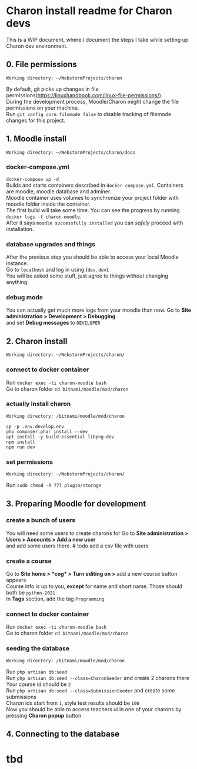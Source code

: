 # Charon install readme for Charon devs
This is a WIP document, where I document the steps I take while setting up Charon dev environment.  


## 0. File permissions
`Working directory: ~/WebstormProjects/charon`  
  
By default, git picks up changes in file permissions(https://linuxhandbook.com/linux-file-permissions/).      
During the development process, Moodle/Charon might change the file permissions on your machine.  
Run `git config core.filemode false` to disable tracking of filemode changes for this project.


## 1. Moodle install
`Working directory: ~/WebstormProjects/charon/docs`

### docker-compose.yml
`docker-compose up -d`  
Builds and starts containers described in `docker-compose.yml`.
Containers are moodle, moodle database and adminer.  
Moodle container uses volumes to synchronize your project folder with moodle folder inside the container.  
The first build will take some time. You can see the progress by running `docker logs -f charon-moodle`.  
After it says `moodle successfully installed` you can *safely* proceed with installation.  

### database upgrades and things
After the previous step you should be able to access your local Moodle instance.  
Go to `localhost` and log in using (`dev`, `dev`).  
You will be asked some stuff, just agree to things without changing anything.  

### debug mode
You can actually get much more logs from your moodle than now. Go to **Site administration > Development > Debugging**  
and set **Debug messages** to `DEVELOPER`

## 2. Charon install 
`Working directory: ~/WebstormProjects/charon/`

### connect to docker container
Run `docker exec -ti charon-moodle bash`  
Go to charon folder `cd bitnami/moodle/mod/charon`  

### actually install charon
`Working directory: /bitnami/moodle/mod/charon` 
```
cp -p .env.develop.env
php composer.phar install --dev
apt install -y build-essential libpng-dev
npm install
npm run dev
```

### set permissions 
`Working directory: ~/WebstormProjects/charon/`

Run `sudo chmod -R 777 plugin/storage`  


## 3. Preparing Moodle for development

### create a bunch of users
You will need some users to create charons for
Go to **Site administration > Users > Accounts > Add a new user**  
and add some users there. # todo add a csv file with users

### create a course
Go to **Site home > \*cog\* > Turn editing on >** add a new course button appears  
Course info is up to you, **except** for name and short name. Those should both be `python-2021`  
In **Tags** section, add the tag `Programming`

### connect to docker container
Run `docker exec -ti charon-moodle bash`  
Go to charon folder `cd bitnami/moodle/mod/charon`

### seeding the database
`Working directory: /bitnami/moodle/mod/charon`

Run `php artisan db:seed`  
Run `php artisan db:seed --class=CharonSeeder` and create 2 charons there  
Your course id should be `2`  
Run `php artisan db:seed --class=SubmissionSeeder` and create some submissions    
Charon ids start from `1`, style test results should be `100`  
Now you should be able to access teachers ui in one of your charons by pressing **Charon popup** button

## 4. Connecting to the database

# tbd

